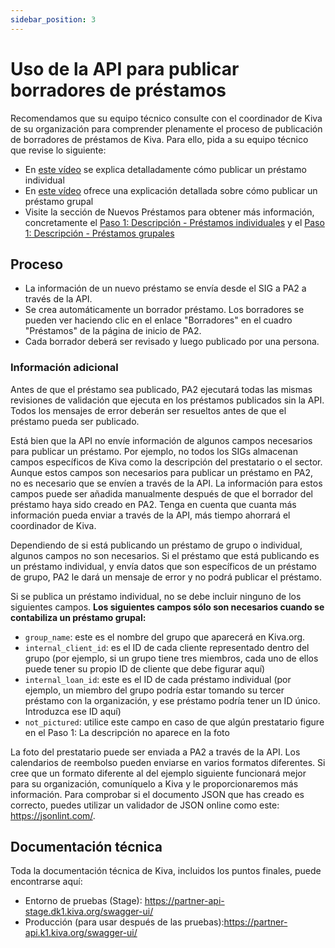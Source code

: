 ```yaml
---
sidebar_position: 3
---
```


# Uso de la API para publicar borradores de préstamos

Recomendamos que su equipo técnico consulte con el coordinador de Kiva de su organización para comprender plenamente el proceso de publicación de borradores de préstamos de Kiva. Para ello, pida a su equipo técnico que revise lo siguiente:
* En [este vídeo](https://www.youtube.com/watch?v=9gScexv-yZo&amp;t=5s) se explica detalladamente cómo publicar un préstamo individual
* En [este vídeo](https://www.youtube.com/watch?v=KvKUScWF73M&amp;t=1s) ofrece una explicación detallada sobre cómo publicar un préstamo grupal
* Visite la sección de Nuevos Préstamos para obtener más información, concretamente el [Paso 1: Descripción - Préstamos individuales](https://kivapartnerhelpcenter.zendesk.com/hc/en-us/articles/360030919632) y el [Paso 1: Descripción - Préstamos grupales](https://kivapartnerhelpcenter.zendesk.com/hc/en-us/articles/360031260191)

## Proceso

* La información de un nuevo préstamo se envía desde el SIG a PA2 a través de la API.
* Se crea automáticamente un borrador préstamo. Los borradores se pueden ver haciendo clic en el enlace "Borradores" en el cuadro "Préstamos" de la página de inicio de PA2.
* Cada borrador deberá ser revisado y luego publicado por una persona.

### Información adicional

Antes de que el préstamo sea publicado, PA2 ejecutará todas las mismas revisiones de validación que ejecuta en los préstamos publicados sin la API. Todos los mensajes de error deberán ser resueltos antes de que el préstamo pueda ser publicado.
 
Está bien que la API no envíe información de algunos campos necesarios para publicar un préstamo. Por ejemplo, no todos los SIGs almacenan campos específicos de Kiva como la descripción del prestatario o el sector. Aunque estos campos son necesarios para publicar un préstamo en PA2, no es necesario que se envíen a través de la API. La información para estos campos puede ser añadida manualmente después de que el borrador del préstamo haya sido creado en PA2. Tenga en cuenta que cuanta más información pueda enviar a través de la API, más tiempo ahorrará el coordinador de Kiva.

Dependiendo de si está publicando un préstamo de grupo o individual, algunos campos no son necesarios. Si el préstamo que está publicando es un préstamo individual, y envía datos que son específicos de un préstamo de grupo, PA2 le dará un mensaje de error y no podrá publicar el préstamo.

Si se publica un préstamo individual, no se debe incluir ninguno de los siguientes campos. **Los siguientes campos sólo son necesarios cuando se contabiliza un préstamo grupal:**

* `group_name`: este es el nombre del grupo que aparecerá en Kiva.org.
* `internal_client_id`: es el ID de cada cliente representado dentro del grupo (por ejemplo, si un grupo tiene tres miembros, cada uno de ellos puede tener su propio ID de cliente que debe figurar aquí)
* `internal_loan_id`: este es el ID de cada préstamo individual (por ejemplo, un miembro del grupo podría estar tomando su tercer préstamo con la organización, y ese préstamo podría tener un ID único. Introduzca ese ID aquí)
* `not_pictured`: utilice este campo en caso de que algún prestatario figure en el Paso 1: La descripción no aparece en la foto
 
La foto del prestatario puede ser enviada a PA2 a través de la API. Los calendarios de reembolso pueden enviarse en varios formatos diferentes. Si cree que un formato diferente al del ejemplo siguiente funcionará mejor para su organización, comuníquelo a Kiva y le proporcionaremos más información. Para comprobar si el documento JSON que has creado es correcto, puedes utilizar un validador de JSON online como este: https://jsonlint.com/.

## Documentación técnica
Toda la documentación técnica de Kiva, incluidos los puntos finales, puede encontrarse aquí:
* Entorno de pruebas (Stage): https://partner-api-stage.dk1.kiva.org/swagger-ui/
* Producción (para usar después de las pruebas):https://partner-api.k1.kiva.org/swagger-ui/
